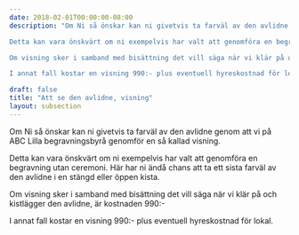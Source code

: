 ```yaml
---
date: 2018-02-01T00:00:00-08:00
description: "Om Ni så önskar kan ni givetvis ta farväl av den avlidne genom att vi på ABC Lilla begravningsbyrå genomför en så kallad visning.

Detta kan vara önskvärt om ni exempelvis har valt att genomföra en begravning utan ceremoni. Här har ni ändå chans att ta ett sista farväl av den avlidne i en stängd eller öppen kista.

Om visning sker i samband med bisättning det vill säga när vi klär på och kistlägger den avlidne, är kostnaden 990:-

I annat fall kostar en visning 990:- plus eventuell hyreskostnad för lokal."

draft: false
title: "Att se den avlidne, visning"
layout: subsection
---
```



Om Ni så önskar kan ni givetvis ta farväl av den avlidne genom att vi på ABC Lilla begravningsbyrå genomför en så kallad visning.

Detta kan vara önskvärt om ni exempelvis har valt att genomföra en begravning utan ceremoni. Här har ni ändå chans att ta ett sista farväl av den avlidne i en stängd eller öppen kista.

Om visning sker i samband med bisättning det vill säga när vi klär på och kistlägger den avlidne, är kostnaden 990:-

I annat fall kostar en visning 990:- plus eventuell hyreskostnad för lokal.
